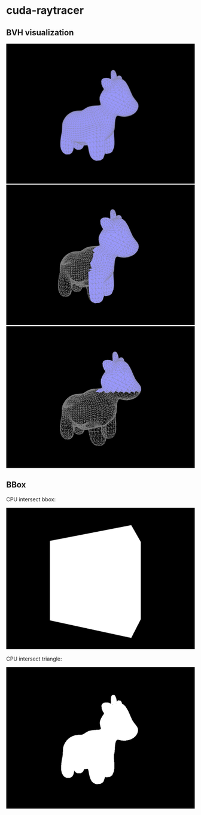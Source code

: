 # cuda-raytracer

## BVH visualization

![doc/bvh_0.jpg](doc/bvh_0.jpg)
![doc/bvh_0.jpg](doc/bvh_1.jpg)
![doc/bvh_0.jpg](doc/bvh_2.jpg)

## BBox

CPU intersect bbox:

![doc/cpu_bbox.png](doc/cpu_bbox.png)

CPU intersect triangle:

![doc/cpu_bbox.png](doc/cpu_triangle.png)